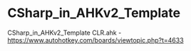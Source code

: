 # CSharp_in_AHKv2_Template
CSharp_in_AHKv2_Template
CLR.ahk - https://www.autohotkey.com/boards/viewtopic.php?t=4633
